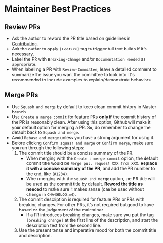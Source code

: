 # Maintainer Best Practices

## Review PRs

- Ask the author to reword the PR title based on guidelines in [Contributing](../../.github/CONTRIBUTING.md).
- Ask the author to apply `[Feature]` tag to trigger full test builds if it's necessary.
- Label the PR with `Breaking-Change` and/or `Documentation Needed` as appropriate.
- When labelling a PR with `Review-Committee`, leave a detailed comment to summarize the issue you want the committee to look into.
  It's recommended to include examples to explain/demonstrate behaviors.

## Merge PRs

- Use `Squash and merge` by default to keep clean commit history in Master branch.
- Use `Create a merge commit` for feature PRs **only if** the commit history of the PR is reasonably clean.
  After using this option, Github will make it your default option for merging a PR.
  So, do remember to change the default back to `Squash and merge`.
- Avoid `Rebase and merge` unless you have a strong argument for using it.
- Before clicking `Confirm squash and merge` or `Confirm merge`,
  make sure you run through the following steps:
  1. The commit title should be a concise summary of the PR.
     - When merging with the `Create a merge commit` option,
       the default commit title would be `Merge pull request XXX from XXX`.
       **Replace it with a concise summary of the PR**, and add the PR number to the end, like `(#1234)`.
     - When merging with the `Squash and merge` option,
       the PR title will be used as the commit title by default.
       **Reword the title as needed** to make sure it makes sense (can be used without change in `CHANGELOG.md`).
  1. The commit description is required for feature PRs or PRs with breaking changes.
     For other PRs, it's not required but good to have based on the judgement of the maintainer.
     - If a PR introduces breaking changes,
       make sure you put the tag `[breaking change]` at the first line of the description,
       and start the description text from the second line.
  1. Use the present tense and imperative mood for both the commit title and description.
